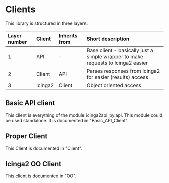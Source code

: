 # Clients
This library is structured in three layers:

| Layer number | Client | Inherits from | Short description |
|:------------ |:------ |:------------- |:----------------- |
| 1 | API | - | Base client - basically just a simple wrapper to make requests to Icinga2 easier |
| 2 | Client | API | Parses responses from Icinga2 for easier (results) access |
| 3 | Icinga2 | Client | Object oriented access |

## Basic API client
This client is everything of the module icinga2api_py.api. This module could be used standalone.
It is documented in "Basic_API_Client".

## Proper Client
This Client is documented in "Client".

## Icinga2 OO Client
This client is documented in "OO".
